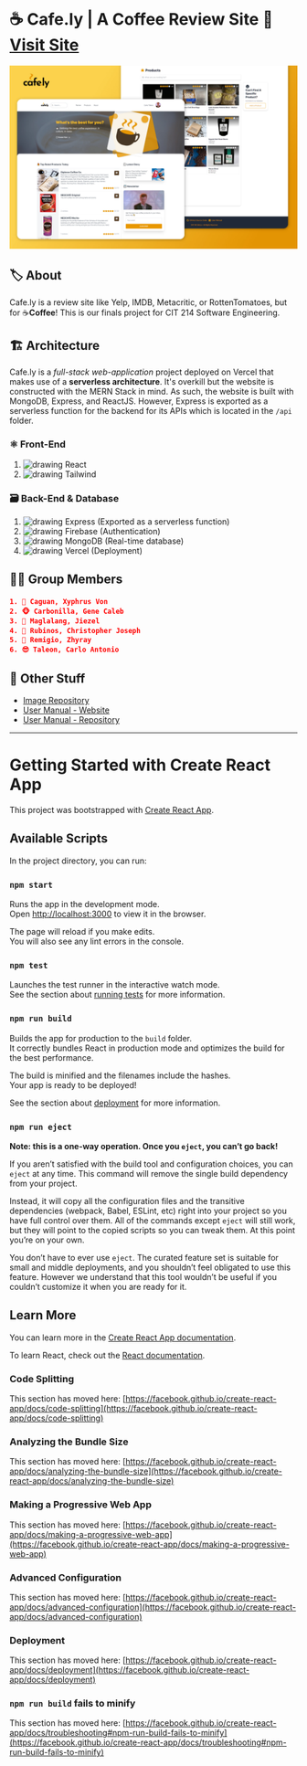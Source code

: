 # ☕ Cafe.ly | A Coffee Review Site 🔗 [Visit Site](https://cafely.vercel.app)

<img src="https://raw.githubusercontent.com/seajayrubynose/cafely-pictures/master/meta/preview_markdown_2.jpg" alt="Site Preview Screenshot">

## :label: About

Cafe.ly is a review site like Yelp, IMDB, Metacritic, or RottenTomatoes, but for ☕**Coffee**! This is our finals project for CIT 214 Software Engineering.

## :building_construction: Architecture

Cafe.ly is a _full-stack web-application_ project deployed on Vercel that makes use of a **serverless architecture**. It's overkill but the website is constructed with the MERN Stack in mind. As such, the website is built with MongoDB, Express, and ReactJS. However, Express is exported as a serverless function for the backend for its APIs which is located in the `/api` folder.

### :atom_symbol: Front-End

1. <img src="https://simpleicons.org//icons/react.svg" alt="drawing" width="16px"/> React
2. <img src="https://simpleicons.org//icons/tailwindcss.svg" alt="drawing" width="16px"/> Tailwind

### :card_file_box: Back-End & Database

1. <img src="https://simpleicons.org/icons/express.svg" alt="drawing" width="16px"/> Express (Exported as a serverless function)
2. <img src="https://simpleicons.org/icons/firebase.svg" alt="drawing" width="16px"/> Firebase (Authentication)
3. <img src="https://simpleicons.org/icons/mongodb.svg" alt="drawing" width="16px"/> MongoDB (Real-time database)
4. <img src="https://simpleicons.org/icons/vercel.svg" alt="drawing" width="16px"/> Vercel (Deployment)

## :man_technologist: Group Members

```json
1. 👧 Caguan, Xyphrus Von
2. 🐵 Carbonilla, Gene Caleb
3. 🤩 Maglalang, Jiezel
4. 🤠 Rubinos, Christopher Joseph
5. 🤡 Remigio, Zhyray
6. 😎 Taleon, Carlo Antonio
```

## :magnet: Other Stuff

- [Image Repository](https://github.com/seajayrubynose/cafely-pictures)
- [User Manual - Website](https://cafely-manual.vercel.app/)
- [User Manual - Repository](https://github.com/seajayrubynose/cafely-manual)

<hr>

# Getting Started with Create React App

This project was bootstrapped with [Create React App](https://github.com/facebook/create-react-app).

## Available Scripts

In the project directory, you can run:

### `npm start`

Runs the app in the development mode.\
Open [http://localhost:3000](http://localhost:3000) to view it in the browser.

The page will reload if you make edits.\
You will also see any lint errors in the console.

### `npm test`

Launches the test runner in the interactive watch mode.\
See the section about [running tests](https://facebook.github.io/create-react-app/docs/running-tests) for more information.

### `npm run build`

Builds the app for production to the `build` folder.\
It correctly bundles React in production mode and optimizes the build for the best performance.

The build is minified and the filenames include the hashes.\
Your app is ready to be deployed!

See the section about [deployment](https://facebook.github.io/create-react-app/docs/deployment) for more information.

### `npm run eject`

**Note: this is a one-way operation. Once you `eject`, you can’t go back!**

If you aren’t satisfied with the build tool and configuration choices, you can `eject` at any time. This command will remove the single build dependency from your project.

Instead, it will copy all the configuration files and the transitive dependencies (webpack, Babel, ESLint, etc) right into your project so you have full control over them. All of the commands except `eject` will still work, but they will point to the copied scripts so you can tweak them. At this point you’re on your own.

You don’t have to ever use `eject`. The curated feature set is suitable for small and middle deployments, and you shouldn’t feel obligated to use this feature. However we understand that this tool wouldn’t be useful if you couldn’t customize it when you are ready for it.

## Learn More

You can learn more in the [Create React App documentation](https://facebook.github.io/create-react-app/docs/getting-started).

To learn React, check out the [React documentation](https://reactjs.org/).

### Code Splitting

This section has moved here: [https://facebook.github.io/create-react-app/docs/code-splitting](https://facebook.github.io/create-react-app/docs/code-splitting)

### Analyzing the Bundle Size

This section has moved here: [https://facebook.github.io/create-react-app/docs/analyzing-the-bundle-size](https://facebook.github.io/create-react-app/docs/analyzing-the-bundle-size)

### Making a Progressive Web App

This section has moved here: [https://facebook.github.io/create-react-app/docs/making-a-progressive-web-app](https://facebook.github.io/create-react-app/docs/making-a-progressive-web-app)

### Advanced Configuration

This section has moved here: [https://facebook.github.io/create-react-app/docs/advanced-configuration](https://facebook.github.io/create-react-app/docs/advanced-configuration)

### Deployment

This section has moved here: [https://facebook.github.io/create-react-app/docs/deployment](https://facebook.github.io/create-react-app/docs/deployment)

### `npm run build` fails to minify

This section has moved here: [https://facebook.github.io/create-react-app/docs/troubleshooting#npm-run-build-fails-to-minify](https://facebook.github.io/create-react-app/docs/troubleshooting#npm-run-build-fails-to-minify)

